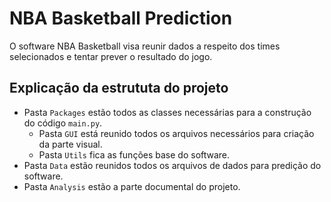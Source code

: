 # NBA Basketball Prediction

O software NBA Basketball visa reunir dados a respeito dos times selecionados e tentar prever o resultado do jogo.


## Explicação da estrututa do projeto
- Pasta ``Packages`` estão todos as classes necessárias para a construção do código ``main.py``.
    - Pasta ``GUI`` está reunido todos os arquivos necessários para criação da parte visual.
    - Pasta ``Utils`` fica as funções base do software.
- Pasta ``Data`` estão reunidos todos os arquivos de dados para predição do software.
- Pasta ``Analysis`` estão a parte documental do projeto.

